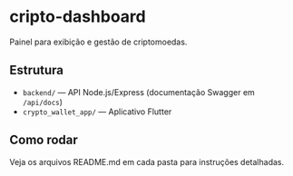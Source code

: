 # cripto-dashboard

Painel para exibição e gestão de criptomoedas.

## Estrutura

- `backend/` — API Node.js/Express (documentação Swagger em `/api/docs`)
- `crypto_wallet_app/` — Aplicativo Flutter

## Como rodar

Veja os arquivos README.md em cada pasta para instruções detalhadas.
